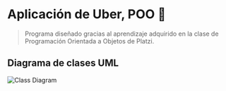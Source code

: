 # Aplicación de Uber, POO 🙂

>Programa diseñado gracias al aprendizaje adquirido en la clase de Programación Orientada a Objetos de Platzi.

## Diagrama de clases UML

![Class Diagram](http://www.plantuml.com/plantuml/proxy?src=https://raw.githubusercontent.com/jsebasdm/AppUberPOO/master/umldiagram.puml)


